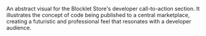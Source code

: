 An abstract visual for the Blocklet Store's developer call-to-action section. It illustrates the concept of code being published to a central marketplace, creating a futuristic and professional feel that resonates with a developer audience.